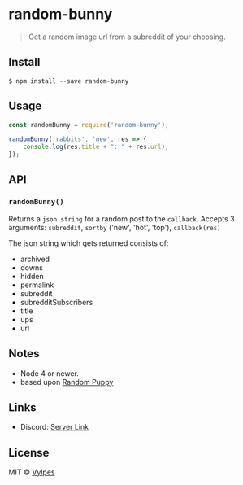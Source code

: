 # random-bunny

> Get a random image url from a subreddit of your choosing.

## Install

```
$ npm install --save random-bunny
```


## Usage

```js
const randomBunny = require('random-bunny');

randomBunny('rabbits', 'new', res => {
    console.log(res.title + ": " + res.url);
});
```


## API

### `randomBunny()`

Returns a `json string` for a random post to the `callback`. Accepts 3 arguments: `subreddit`, `sortby` ('new', 'hot', 'top'), `callback(res)`

The json string which gets returned consists of:
- archived
- downs
- hidden
- permalink
- subreddit
- subredditSubscribers
- title
- ups
- url

## Notes

* Node 4 or newer.
* based upon [Random Puppy](https://github.com/dylang/random-puppy)

## Links

* Discord: [Server Link](https://discord.gg/UyAhAVp)

## License

MIT © [Vylpes](https://gitlab.vylpes.com/Vylpes)